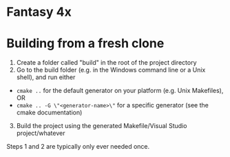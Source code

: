 Fantasy 4x
============
# Building from a fresh clone
1. Create a folder called "build" in the root of the project directory
2. Go to the build folder (e.g. in the Windows command line or a Unix shell), and run either
  * `cmake ..` for the default generator on your platform (e.g. Unix Makefiles), OR
  * `cmake .. -G \"<generator-name>\"` for a specific generator (see the cmake documentation)
3. Build the project using the generated Makefile/Visual Studio project/whatever

Steps 1 and 2 are typically only ever needed once.
